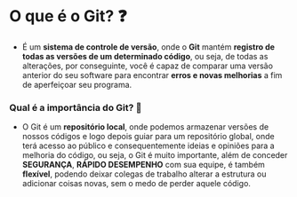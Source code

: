 # O que é o Git? :question:

- É um **sistema de controle de versão**, onde o **Git** mantém **registro de todas as versões de um determinado código**, ou seja, de todas as alterações, por conseguinte, você é capaz de  comparar uma versão anterior do seu software para encontrar **erros e novas melhorias** a fim de aperfeiçoar seu programa.

### Qual é a importância do Git? :raised_back_of_hand:

- O Git é um **repositório local**, onde podemos armazenar versões de nossos códigos e logo depois guiar para um repositório global, onde terá acesso ao público e consequentemente ideias e opiniões para a melhoria do código, ou seja, o Git é muito importante, além de conceder **SEGURANÇA**, **RÁPIDO DESEMPENHO** com sua equipe, é também **flexível**, podendo deixar colegas de trabalho alterar a estrutura ou adicionar coisas novas, sem o medo de perder aquele código.



